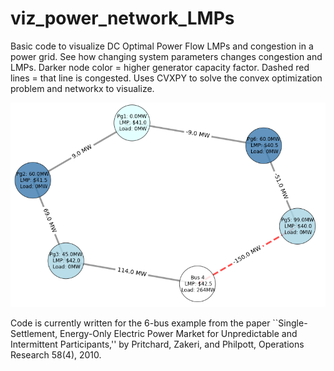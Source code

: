 # viz_power_network_LMPs
Basic code to visualize DC Optimal Power Flow LMPs and congestion in a power grid. See how changing system parameters changes congestion and LMPs. Darker node color = higher generator capacity factor. Dashed red lines = that line is congested.
Uses CVXPY to solve the convex optimization problem and networkx to visualize.

![6 bus example](https://github.com/kyribaker/viz_power_network_LMPs/blob/main/6bus.png?raw=true)

Code is currently written for the 6-bus example from the paper ``Single-Settlement, Energy-Only Electric Power Market for Unpredictable and Intermittent Participants,'' by Pritchard, Zakeri, and Philpott, Operations Research 58(4), 2010.
